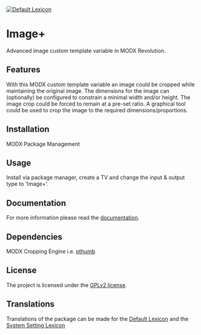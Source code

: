 [![Default Lexicon](https://hosted.weblate.org/widgets/modx-extras/-/modx-imageplus-standard/svg-badge.svg)](https://hosted.weblate.org/projects/modx-extras/modx-imageplus-standard/)

# Image+

Advanced image custom template variable in MODX Revolution.

## Features

With this MODX custom template variable an image could be cropped while
maintaining the original image. The dimensions for the image can (optionally) be
configured to constrain a minimal width and/or height. The image crop could be
forced to remain at a pre-set ratio. A graphical tool could be used to crop the
image to the required dimensions/proportions.

## Installation

MODX Package Management

## Usage

Install via package manager, create a TV and change the input & output type to 'Image+'.

## Documentation

For more information please read the [documentation](https://jako.github.io/ImagePlus/).

## Dependencies

MODX Cropping Engine i.e. [pthumb](https://modx.com/extras/package/pthumb)

## License

The project is licensed under the [GPLv2 license](https://github.com/Jako/ImagePlus/blob/master/core/components/imageplus/docs/license.md).

## Translations

Translations of the package can be made for the [Default Lexicon](https://hosted.weblate.org/projects/modx-extras/modx-imageplus-standard/) and the [System Setting Lexicon](https://hosted.weblate.org/projects/modx-extras/modx-imageplus-system-settings/)
